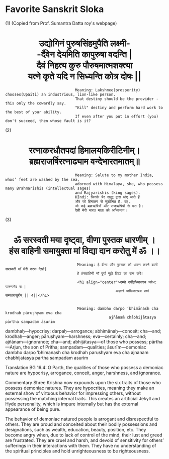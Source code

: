 # Favorite Sanskrit Sloka
(1)
(Copied from Prof. Sumantra Datta roy's webpage)
                                   <h1 align="center">उद्योगिनं पुरुषसिंहमुपैति लक्ष्मी-<br>
                                                    -र्दैवेन देयमिति कापुरुषा वदन्ति |<br>
                                                     दैवं निहत्य कुरु पौरुषमात्मशक्त्या<br>
                                                    यत्ने कृते यदि न सिध्यन्ति कोत्र दोषः ||</h1>
                                  
                                   Meaning: Lakshmee(prosperity) chooses(Upaiti) an industrious, lion-like person.
                                   That destiny should be the provider - this only the cowardly say. 
                                   "Kill" destiny and perform hard work to the best of your ability. 
                                   If even after you put in effort (you) don't succeed, then whose fault is it? 
       

(2)
                                        <h1 align="center">रत्नाकरधौतपदां हिमालयकिरीटिनीम्।<br>
                                                    ब्रह्मराजर्षिरत्नाढ्याम वन्देभारतमातम्॥</h1>
                                                    
                                   Meaning: Salute to my mother India, whos’ feet are washed by the sea, 
                                   adorned with Himalaya, she, who possess many Brahmarishis (intellectual sages) 
                                   and Rajyarishis (king sages).
                                   HIndi: जिनके पैर समुद्र द्वारा धोए जाते हैं 
                                   और जो हिमालय से सुशोभित हैं, वह, 
                                   जो कई ब्रह्मऋषियों और राजऋषियों से भरा है। 
                                   ऐसी मेरी भारत माता को अभिवन्दन।       
(3)
                                       <h1 align="center">ॐ सरस्वती मया दृष्ट्वा, वीणा पुस्तक धारणीम् ।<br>
                                                          हंस वाहिनी समायुक्ता मां विद्या दान करोतु में ॐ ।।</h1>
                                                          
                                    Meaning: हे वीणा और पुस्तक को धारण करने वाली सरस्वती माँ मेरी तरफ देखो| 
                                    हे हंसवाहिनी माँ दुर्गा मुझे विद्या का दान करें!
                                    
                                    <h1 align="center">दम्भो दर्पोऽभिमानश्च क्रोध: पारुष्यमेव च |
                                                     अज्ञानं चाभिजातस्य पार्थ सम्पदमासुरीम् || 4||</h1>
                                    

                                    Meaning: dambho darpo ’bhimānaśh cha krodhaḥ pāruṣhyam eva cha
                                                  ajñānaṁ chābhijātasya pārtha sampadam āsurīm

dambhaḥ—hypocrisy; darpaḥ—arrogance; abhimānaḥ—conceit; cha—and; krodhaḥ—anger; pāruṣhyam—harshness; eva—certainly; cha—and; ajñānam—ignorance; cha—and; abhijātasya—of those who possess; pārtha—Arjun, the son of Pritha; sampadam—qualities; āsurīm—demoniac
dambho darpo ’bhimanash cha krodhah parushyam eva cha
ajnanam chabhijatasya partha sampadam asurim

Translation
BG 16.4: O Parth, the qualities of those who possess a demoniac nature are hypocrisy, arrogance, conceit, anger, harshness, and ignorance.

Commentary
Shree Krishna now expounds upon the six traits of those who possess demoniac natures. They are hypocrites, meaning they make an external show of virtuous behavior for impressing others, without possessing the matching internal traits. This creates an artificial Jekyll and Hyde personality, which is impure internally but has the external appearance of being pure.

The behavior of demoniac natured people is arrogant and disrespectful to others. They are proud and conceited about their bodily possessions and designations, such as wealth, education, beauty, position, etc. They become angry when, due to lack of control of the mind, their lust and greed are frustrated. They are cruel and harsh, and devoid of sensitivity for others’ sufferings in their interactions with them. They have no understanding of the spiritual principles and hold unrighteousness to be righteousness.
